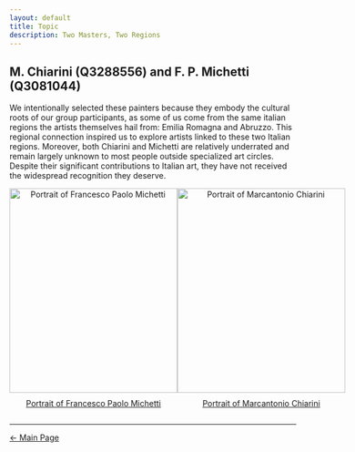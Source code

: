 ```yaml
---
layout: default
title: Topic
description: Two Masters, Two Regions 
---
```


## M. Chiarini (Q3288556) and F. P. Michetti (Q3081044)
We intentionally selected these painters because they embody the cultural roots of our group participants, as some of us come from the same italian regions the artists themselves hail from: Emilia Romagna and Abruzzo. This regional connection inspired us to explore artists linked to these two Italian regions. Moreover, both Chiarini and Michetti are relatively underrated and remain largely unknown to most people outside specialized art circles. Despite their significant contributions to Italian art, they have not received the widespread recognition they deserve.

<div style="display: flex; flex-direction: row; justify-content: space-around; align-items: flex-start;">
  <div style="text-align: center;">
    <img src="/abremipainters/assets/images/Michetti_fp.jpg" alt="Portrait of Francesco Paolo Michetti" style="width: 295px; height: 359px;">
    <p style="margin-top: 10px;"><a href="https://www.treccani.it/enciclopedia/francesco-paolo-michetti_%28Dizionario-Biografico%29/" target="_blank">Portrait of Francesco Paolo Michetti</a></p>
  </div>
  <div style="text-align: center;">
    <img src="/abremipainters/assets/images/Chiarini's Portrait.jpg" alt="Portrait of Marcantonio Chiarini" style="width: 295px; height: 359px;">
    <p style="margin-top: 10px;"><a href="https://www.treccani.it/enciclopedia/marc-antonio-chiarini_%28Dizionario-Biografico%29/" target="_blank">Portrait of Marcantonio Chiarini</a></p>
  </div>
</div>

***

[← Main Page](./)
